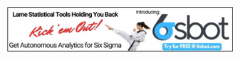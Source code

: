 <div class="ad-banner">
  <a href="https://www.6sbot.com/" target="_blank">
    <img src=".vitepress/public/images/6sbot.png" alt="6sbot Advertisement" style="border: 1px solid black;">
  </a>
</div>

<div style="margin-bottom: 2rem;"></div>

<script setup>
import BlogList from '../components/BlogList.vue'
</script>

<BlogList />
